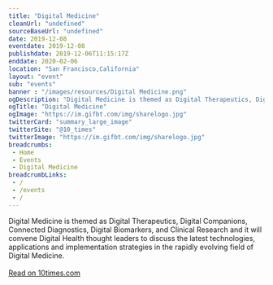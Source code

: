 ```yaml
--- 
title: "Digital Medicine"
cleanUrl: "undefined"
sourceBaseUrl: "undefined"
date: 2019-12-08
eventdate: 2019-12-08
publishdate: 2019-12-06T11:15:17Z
enddate: 2020-02-06
location: "San Francisco,California"
layout: "event"
sub: "events"
banner : "/images/resources/Digital Medicine.png"
ogDescription: "Digital Medicine is themed as Digital Therapeutics, Digital Companions, Connected Diagnostics, Digital Biomarkers, and Clinical Research and it will convene Digital Health thought leaders to discuss the latest technologies, applications and implementation strategies in the rapidly evolving field of Digital Medicine."
ogTitle: "Digital Medicine"
ogImage: "https://im.gifbt.com/img/sharelogo.jpg"
twitterCard: "summary_large_image"
twitterSite: "@10_times"
twitterImage: "https://im.gifbt.com/img/sharelogo.jpg"
breadcrumbs:
 - Home
 - Events
 - Digital Medicine
breadcrumbLinks:
 - / 
 - /events
 - / 
---
```

Digital Medicine is themed as Digital Therapeutics, Digital Companions, Connected Diagnostics, Digital Biomarkers, and Clinical Research and it will convene Digital Health thought leaders to discuss the latest technologies, applications and implementation strategies in the rapidly evolving field of Digital Medicine.<br><br><a target="_blank" href=https://10times.com/digital-medicine>Read on 10times.com</a>

